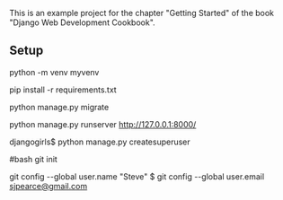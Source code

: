 This is an example project for the chapter "Getting Started" of the book "Django Web Development Cookbook".
## Setup
python -m venv myvenv
  
 
pip install -r requirements.txt

python manage.py migrate


python manage.py runserver
http://127.0.0.1:8000/

djangogirls$ python manage.py createsuperuser

#bash
git init

git config --global user.name "Steve"
$ git config --global user.email sjpearce@gmail.com
  
